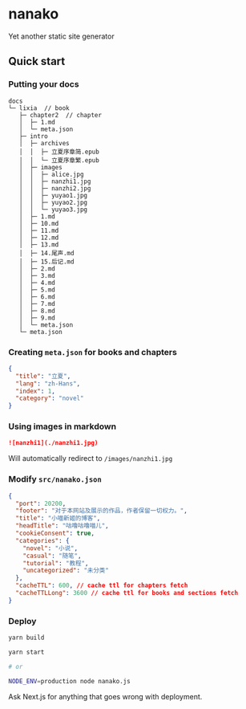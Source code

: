 # nanako

Yet another static site generator

## Quick start

### Putting your docs

```
docs
└─ lixia  // book
   ├─ chapter2  // chapter
   │  ├─ 1.md
   │  └─ meta.json
   ├─ intro
   │  ├─ archives
   │  │  ├─ 立夏序章简.epub
   │  │  └─ 立夏序章繁.epub
   │  ├─ images
   │  │  ├─ alice.jpg
   │  │  ├─ nanzhi1.jpg
   │  │  ├─ nanzhi2.jpg
   │  │  ├─ yuyao1.jpg
   │  │  ├─ yuyao2.jpg
   │  │  └─ yuyao3.jpg
   │  ├─ 1.md
   │  ├─ 10.md
   │  ├─ 11.md
   │  ├─ 12.md
   │  ├─ 13.md
   │  ├─ 14.尾声.md
   │  ├─ 15.后记.md
   │  ├─ 2.md
   │  ├─ 3.md
   │  ├─ 4.md
   │  ├─ 5.md
   │  ├─ 6.md
   │  ├─ 7.md
   │  ├─ 8.md
   │  ├─ 9.md
   │  └─ meta.json
   └─ meta.json
```

### Creating `meta.json` for books and chapters

```json
{
  "title": "立夏",
  "lang": "zh-Hans",
  "index": 1,
  "category": "novel"
}
```

### Using images in markdown

```markdown
![nanzhi1](./nanzhi1.jpg)
```

Will automatically redirect to `/images/nanzhi1.jpg`

### Modify `src/nanako.json`

```json
{
  "port": 20200,
  "footer": "对于本网站及展示的作品，作者保留一切权力。",
  "title": "小喵新姬的博客",
  "headTitle": "咕噜咕噜喵儿",
  "cookieConsent": true,
  "categories": {
    "novel": "小说",
    "casual": "随笔",
    "tutorial": "教程",
    "uncategorized": "未分类"
  },
  "cacheTTL": 600, // cache ttl for chapters fetch
  "cacheTTLLong": 3600 // cache ttl for books and sections fetch
}
```

### Deploy

```bash
yarn build

yarn start

# or

NODE_ENV=production node nanako.js
```

Ask Next.js for anything that goes wrong with deployment.
